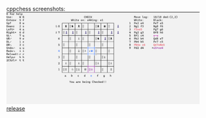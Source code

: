 ﻿cppchess
screenshots:
![game](assets/game.png)
[release](https://github.com/Sreinumder/cppchess/releases/latest)
